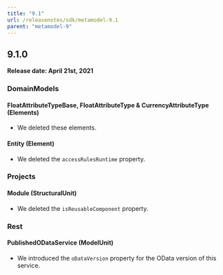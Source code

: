 ```yaml
---
title: "9.1"
url: /releasenotes/sdk/metamodel-9.1
parent: "metamodel-9"
---
```


## 9.1.0

**Release date: April 21st, 2021**

### DomainModels

#### FloatAttributeTypeBase, FloatAttributeType & CurrencyAttributeType (Elements)

* We deleted these elements.

#### Entity (Element)

* We deleted the `accessRulesRuntime` property.

### Projects

#### Module (StructuralUnit)

* We deleted the `isReusableComponent` property.

### Rest

#### PublishedODataService (ModelUnit)

* We introduced the `oDataVersion` property for the OData version of this service.
